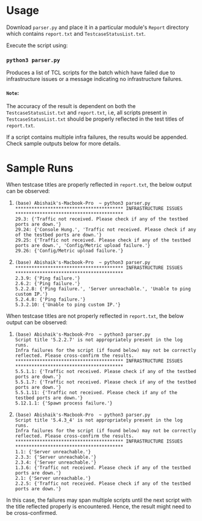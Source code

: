 # Usage
Download `parser.py` and place it in a particular module's `Report` directory which contains `report.txt` and `TestcaseStatusList.txt`.

Execute the script using:

### `python3 parser.py`

Produces a list of TCL scripts for the batch which have failed due to infrastructure issues or a message indicating no infrastructure failures.

#### `Note`: 
The accuracy of the result is dependent on both the `TestcaseStatusList.txt` and `report.txt`, i.e, all scripts present in `TestcaseStatusList.txt` should be properly reflected in the test titles of `report.txt`. 

If a script contains multiple infra failures, the results would be appended. Check sample outputs below for more details.

# Sample Runs

When testcase titles are properly reflected in `report.txt`, the below output can be observed:

1. `(base) Abishaik's-Macbook-Pro  ~ python3 parser.py`                                                                                
`**************************************** INFRASTRUCTURE ISSUES ****************************************` <br />
`29.3: {'Traffic not received. Please check if any of the testbed ports are down.'}` <br />
`29.24: {'Console Hung.', 'Traffic not received. Please check if any of the testbed ports are down.'}` <br />
`29.25: {'Traffic not received. Please check if any of the testbed ports are down.', 'Config/Metric upload failure.'}` <br />
`29.26: {'Config/Metric upload failure.'}` <br />

2. `(base) Abishaik's-Macbook-Pro  ~ python3 parser.py` <br />
`**************************************** INFRASTRUCTURE ISSUES ****************************************` <br />
`2.3.9: {'Ping failure.'}` <br />
`2.6.2: {'Ping failure.'}` <br />
`5.2.2.8: {'Ping failure.', 'Server unreachable.', 'Unable to ping custom IP.'}` <br />
`5.2.4.8: {'Ping failure.'}` <br />
`5.3.2.10: {'Unable to ping custom IP.'}` <br />

When testcase titles are not properly reflected in `report.txt`, the below output can be observed:

1. `(base) Abishaik's-Macbook-Pro  ~ python3 parser.py` <br />
`Script title '5.2.2.7' is not appropriately present in the log runs.` <br />
`Infra failures for the script (if found below) may not be correctly reflected. Please cross-confirm the results.` <br />
`**************************************** INFRASTRUCTURE ISSUES ****************************************` <br />
`5.5.1.1: {'Traffic not received. Please check if any of the testbed ports are down.'}` <br />
`5.5.1.7: {'Traffic not received. Please check if any of the testbed ports are down.'}` <br />
`5.5.1.11: {'Traffic not received. Please check if any of the testbed ports are down.'}` <br />
`5.12.1.1: {'Spawn process failure.'}` <br />

2. `(base) Abishaik's-Macbook-Pro  ~ python3 parser.py` <br />
`Script title '5.4.3_4' is not appropriately present in the log runs.` <br />
`Infra failures for the script (if found below) may not be correctly reflected. Please cross-confirm the results.` <br />
`**************************************** INFRASTRUCTURE ISSUES ****************************************`<br />
`1.1: {'Server unreachable.'}` <br />
`2.3.3: {'Server unreachable.'}` <br />
`2.3.4: {'Server unreachable.'}` <br />
`1.3.6: {'Traffic not received. Please check if any of the testbed ports are down.'}` <br />
`2.1: {'Server unreachable.'}` <br />
`2.2.5: {'Traffic not received. Please check if any of the testbed ports are down.'}` <br />

In this case, the failures may span multiple scripts until the next script with the title reflected properly is encountered. Hence, the result might need to be cross-confirmed.





